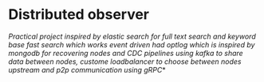 # Distributed observer

**Practical project inspired by elastic search* for full text search and keyword base fast search which works event driven had optlog which is inspired by mongodb for recovering nodes and CDC pipelines using kafka to share data between nodes, custome loadbalancer to choose between nodes upstream and p2p communication using gRPC**
